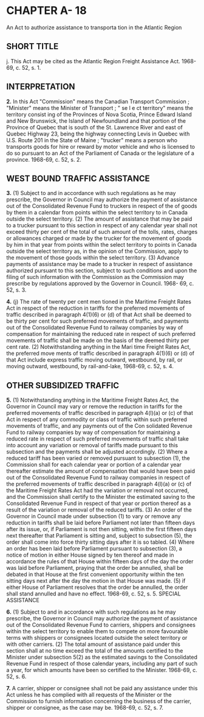 
# CHAPTER A- 18
An Act to authorize assistance to transporta
tion in the Atlantic Region

## SHORT TITLE
j. This Act may be cited as the Atlantic
Region Freight Assistance Act. 1968-69, c. 52,
s. 1.

## INTERPRETATION

**2.** In this Act
"Commission" means the Canadian Transport
Commission ;
"Minister" means the Minister of Transport ;
"
se l e ct territory" means the territory consist
ing of the Provinces of Nova Scotia, Prince
Edward Island and New Brunswick, the
Island of Newfoundland and that portion
of the Province of Quebec that is south of
the St. Lawrence River and east of Quebec
Highway 23, being the highway connecting
Levis in Quebec with U.S. Route 201 in the
State of Maine ;
"trucker" means a person who transports
goods for hire or reward by motor vehicle
and who is licensed to do so pursuant to an
Act of the Parliament of Canada or the
legislature of a province. 1968-69, c. 52, s. 2.

## WEST BOUND TRAFFIC ASSISTANCE

**3.** (1) Subject to and in accordance with
such regulations as he may prescribe, the
Governor in Council may authorize the
payment of assistance out of the Consolidated
Revenue Fund to truckers in respect of the
of goods by them in a calendar
from points within the select territory to
in Canada outside the select territory.
(2) The amount of assistance that may be
paid to a trucker pursuant to this section in
respect of any calendar year shall not exceed
thirty per cent of the total of such amount of
the tolls, rates, charges or allowances charged
or made by the trucker for the movement of
goods by him in that year from points within
the select territory to points in Canada outside
the select territory as, in the opinion of the
Commission, apply to the movement of those
goods within the select territory.
(3) Advance payments of assistance may be
made to a trucker in respect of assistance
authorized pursuant to this section, subject to
such conditions and upon the filing of such
information with the Commission as the
Commission may prescribe by regulations
approved by the Governor in Council. 1968-
69, c. 52, s. 3.

**4.** (j) The rate of twenty per cent men
tioned in the Maritime Freight Rates Act in
respect of the reduction in tariffs for the
preferred movements of traffic described in
paragraph 4(1)(6) or (d) of that Act shall be
deemed to be thirty per cent for such preferred
movements of traffic, and payments out of
the Consolidated Revenue Fund to railway
companies by way of compensation for
maintaining the reduced rate in respect of
such preferred movements of traffic shall be
made on the basis of the deemed thirty per
cent rate.
(2) Notwithstanding anything in the Mari
time Freight Rates Act, the preferred move
ments of traffic described in paragraph 4(1)(6)
or (d) of that Act include express traffic
moving outward, westbound, by rail, or
moving outward, westbound, by rail-and-lake,
1968-69, c. 52, s. 4.

## OTHER SUBSIDIZED TRAFFIC

**5.** (1) Notwithstanding anything in the
Maritime Freight Rates Act, the Governor in
Council may vary or remove the reduction in
tariffs for the preferred movements of traffic
described in paragraph 4(l)(a) or (c) of that
Act in respect of any commodity or class of
traffic within such preferred movements of
traffic, and any payments out of the Con
solidated Revenue Fund to railway companies
by way of compensation for maintaining a
reduced rate in respect of such preferred
movements of traffic shall take into account
any variation or removal of tariffs made
pursuant to this subsection and the payments
shall be adjusted accordingly.
(2) Where a reduced tariff has been varied
or removed pursuant to subsection (1), the
Commission shall for each calendar year or
portion of a calendar year thereafter estimate
the amount of compensation that would have
been paid out of the Consolidated Revenue
Fund to railway companies in respect of the
preferred movements of traffic described in
paragraph 4(l)(a) or (c) of the Maritime Freight
Rates Act had the variation or removal not
occurred, and the Commission shall certify to
the Minister the estimated saving to the
Consolidated Revenue Fund in respect of
that year or portion thereof as a result of the
variation or removal of the reduced tariffs.
(3) An order of the Governor in Council
made under subsection (1) to vary or remove
any reduction in tariffs shall be laid before
Parliament not later than fifteen days after
its issue, or, if Parliament is not then sitting,
within the first fifteen days next thereafter
that Parliament is sitting and, subject to
subsection (5), the order shall come into force
thirty sitting days after it is so tabled.
(4) Where an order has been laid before
Parliament pursuant to subsection (3), a notice
of motion in either House signed by ten
thereof and made in accordance
the rules of that House within fifteen
days of the day the order was laid before
Parliament, praying that the order be
annulled, shall be debated in that House at
the first convenient opportunity within the
ten sitting days next after the day the motion
in that House was made.
(5) if either House of Parliament resolves
that the order be annulled, the order shall
stand annulled and have no effect. 1968-69, c.
52, s. 5.
SPECIAL ASSISTANCE

**6.** (1) Subject to and in accordance with
such regulations as he may prescribe, the
Governor in Council may authorize the
payment of assistance out of the Consolidated
Revenue Fund to carriers, shippers and
consignees within the select territory to enable
them to compete on more favourable terms
with shippers or consignees located outside
the select territory or with other carriers.
(2) The total amount of assistance paid
under this section shall at no time exceed the
total of the amounts certified to the Minister
under subsection 5(2) as the estimated savings
to the Consolidated Revenue Fund in respect
of those calendar years, including any part of
such a year, for which amounts have been so
certified to the Minister. 1968-69, c. 52, s. 6.

**7.** A carrier, shipper or consignee shall not
be paid any assistance under this Act unless
he has complied with all requests of the
Minister or the Commission to furnish
information concerning the business of the
carrier, shipper or consignee, as the case may
be. 1968-69, c. 52, s. 7.
